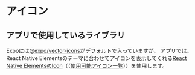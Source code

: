 # アイコン

## アプリで使用しているライブラリ

Expoには[@expo/vector-icons](https://docs.expo.io/guides/icons/)がデフォルトで入っていますが、
アプリでは、React Native Elementsのテーマに合わせてアイコンを表示してくれる[React Native ElementsのIcon](https://reactnativeelements.com/docs/icon/)（（[使用可能アイコン一覧](https://oblador.github.io/react-native-vector-icons/)））を使用します。


